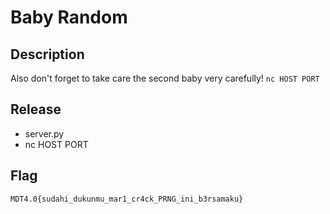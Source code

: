 # Baby Random

## Description

Also don't forget to take care the second baby very carefully! `nc HOST PORT`

## Release

- server.py
- nc HOST PORT

## Flag

`MDT4.0{sudahi_dukunmu_mar1_cr4ck_PRNG_ini_b3rsamaku}`

